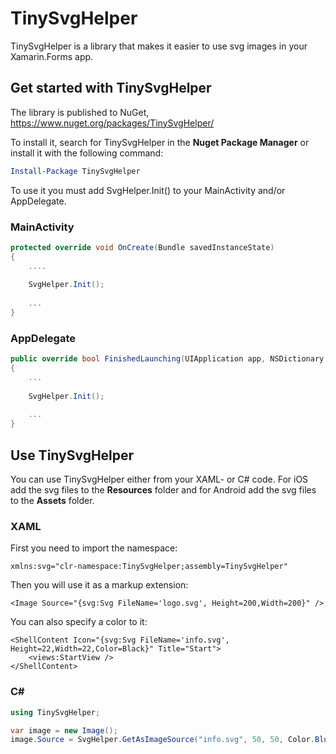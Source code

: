 # TinySvgHelper
TinySvgHelper is a library that makes it easier to use svg images in your Xamarin.Forms app.

## Get started with TinySvgHelper
The library is published to NuGet, https://www.nuget.org/packages/TinySvgHelper/

To install it, search for TinySvgHelper in the **Nuget Package Manager** or install it with the following command:
```powershell
Install-Package TinySvgHelper
```

To use it you must add SvgHelper.Init() to your MainActivity and/or AppDelegate.

### MainActivity
```csharp
protected override void OnCreate(Bundle savedInstanceState)
{
    ....
    
    SvgHelper.Init();
    
    ...
}
```

### AppDelegate
```csharp
public override bool FinishedLaunching(UIApplication app, NSDictionary options)
{
    ...
    
    SvgHelper.Init();
    
    ...
}
```

## Use TinySvgHelper
You can use TinySvgHelper either from your XAML- or C# code. For iOS add the svg files to the **Resources** folder and for Android add the svg files to the **Assets** folder.

### XAML
First you need to import the namespace:
```xaml
xmlns:svg="clr-namespace:TinySvgHelper;assembly=TinySvgHelper"
```

Then you will use it as a markup extension:
```xaml
<Image Source="{svg:Svg FileName='logo.svg', Height=200,Width=200}" />
```

You can also specify a color to it: 
```xaml
<ShellContent Icon="{svg:Svg FileName='info.svg', Height=22,Width=22,Color=Black}" Title="Start">
    <views:StartView />
</ShellContent>
```

### C#
```csharp
using TinySvgHelper;
```

```csharp
var image = new Image();
image.Source = SvgHelper.GetAsImageSource("info.svg", 50, 50, Color.Blue);
```
